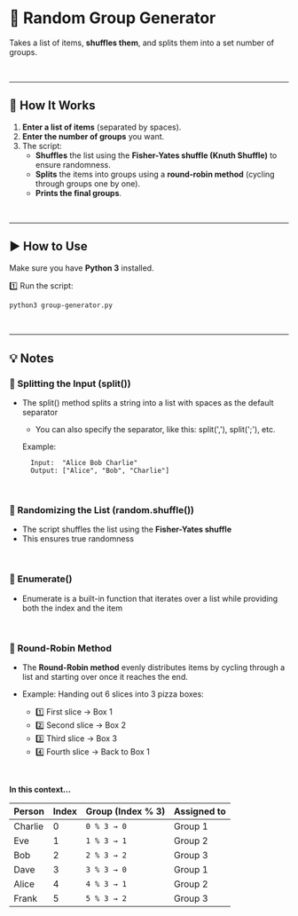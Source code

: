 # 🎲 Random Group Generator

Takes a list of items, **shuffles them**, and splits them into a set number of groups. 

<br>

---

## 🚀 How It Works
1. **Enter a list of items** (separated by spaces).
2. **Enter the number of groups** you want.
3. The script:
   - **Shuffles** the list using the **Fisher-Yates shuffle (Knuth Shuffle)** to ensure randomness.
   - **Splits** the items into groups using a **round-robin method** (cycling through groups one by one).
   - **Prints the final groups**.

<br>

---

## ▶ How to Use
Make sure you have **Python 3** installed.

1️⃣ Run the script:
```sh
python3 group-generator.py
```

<br>

---
## 💡 Notes

### 📌 Splitting the Input (split())
- The split() method splits a string into a list with spaces as the default separator
  - You can also specify the separator, like this: split(','), split(';'), etc.
 
  Example:
  ```vbnet
    Input:  "Alice Bob Charlie"
    Output: ["Alice", "Bob", "Charlie"]
  ```

<br>

### 📌 Randomizing the List (random.shuffle())
- The script shuffles the list using the **Fisher-Yates shuffle**
- This ensures true randomness
  
<br>

### 📌 Enumerate()
- Enumerate is a built-in function that iterates over a list while providing both the index and the item


<br>

### 📌 Round-Robin Method
- The **Round-Robin method** evenly distributes items by cycling through a list and starting over once it reaches the end.

- Example: Handing out 6 slices into 3 pizza boxes:
  -   1️⃣ First slice → Box 1
  -   2️⃣ Second slice → Box 2
  -   3️⃣ Third slice → Box 3
  -   4️⃣ Fourth slice → Back to Box 1

<br>

**In this context...**

| **Person**  | **Index** | **Group (Index % 3)** | **Assigned to** |
|------------|---------|-------------------|--------------|
| Charlie    | 0       | `0 % 3 → 0`       | Group 1      |
| Eve        | 1       | `1 % 3 → 1`       | Group 2      |
| Bob        | 2       | `2 % 3 → 2`       | Group 3      |
| Dave       | 3       | `3 % 3 → 0`       | Group 1      |
| Alice      | 4       | `4 % 3 → 1`       | Group 2      |
| Frank      | 5       | `5 % 3 → 2`       | Group 3      |


